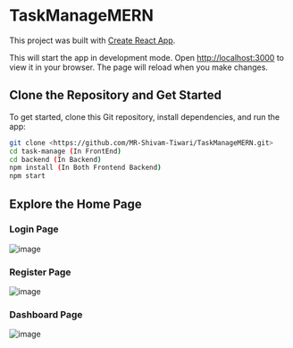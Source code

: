 # TaskManageMERN
This project was built with [Create React App](https://github.com/facebook/create-react-app).

This will start the app in development mode. Open [http://localhost:3000](http://localhost:3000) to view it in your browser. The page will reload when you make changes.


## Clone the Repository and Get Started

To get started, clone this Git repository, install dependencies, and run the app:

```bash
git clone <https://github.com/MR-Shivam-Tiwari/TaskManageMERN.git>
cd task-manage (In FrontEnd)
cd backend (In Backend)
npm install (In Both Frontend Backend)
npm start 
```

## Explore the Home Page

### Login Page
![image](https://github.com/MR-Shivam-Tiwari/TaskManageMERN/assets/114647321/1da7357a-91db-44de-9dcb-90406db793b7)

### Register Page
![image](https://github.com/MR-Shivam-Tiwari/TaskManageMERN/assets/114647321/ce3271c9-6504-44c2-8038-56f931914693)

### Dashboard Page
![image](https://github.com/MR-Shivam-Tiwari/TaskManageMERN/assets/114647321/5a6427d9-3321-4792-8258-0d40d45b4966)



